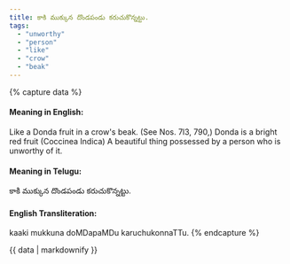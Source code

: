 ```yaml
---
title: కాకి ముక్కున దొండపండు కరుచుకొన్నట్టు.
tags:
  - "unworthy"
  - "person"
  - "like"
  - "crow"
  - "beak"
---
```


{% capture data %}
#### Meaning in English:
Like a Donda fruit in a crow's beak.
(See Nos. 7l3, 790,)
Donda is a bright red fruit (Coccinea Indica)
A beautiful thing possessed by a person who is unworthy of it.

#### Meaning in Telugu:
కాకి ముక్కున దొండపండు కరుచుకొన్నట్టు.

#### English Transliteration:
kaaki mukkuna doMDapaMDu karuchukonnaTTu.
{% endcapture %}

<div class="notice">{{ data | markdownify }}</div>


